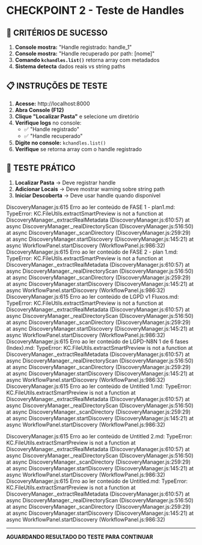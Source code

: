 # CHECKPOINT 2 - Teste de Handles

## 🧪 **CRITÉRIOS DE SUCESSO**

1. **Console mostra:** "Handle registrado: handle_1" 
2. **Console mostra:** "Handle recuperado por path: [nome]"
3. **Comando `kchandles.list()`** retorna array com metadados
4. **Sistema detecta** dados reais vs string paths

## 📋 **INSTRUÇÕES DE TESTE**

1. **Acesse:** http://localhost:8000
2. **Abra Console (F12)**
3. **Clique "Localizar Pasta"** e selecione um diretório
4. **Verifique logs** no console:
   - ✅ "Handle registrado"
   - ✅ "Handle recuperado"
5. **Digite no console:** `kchandles.list()`
6. **Verifique** se retorna array com o handle registrado

## 🎯 **TESTE PRÁTICO**

1. **Localizar Pasta** → Deve registrar handle
2. **Adicionar Locais** → Deve mostrar warning sobre string path
3. **Iniciar Descoberta** → Deve usar handle quando disponível

DiscoveryManager.js:615 Erro ao ler conteúdo de FASE 1 - plan1.md: TypeError: KC.FileUtils.extractSmartPreview is not a function
    at DiscoveryManager._extractRealMetadata (DiscoveryManager.js:610:57)
    at async DiscoveryManager._realDirectoryScan (DiscoveryManager.js:516:50)
    at async DiscoveryManager._scanDirectory (DiscoveryManager.js:259:29)
    at async DiscoveryManager.startDiscovery (DiscoveryManager.js:145:21)
    at async WorkflowPanel.startDiscovery (WorkflowPanel.js:986:32)
DiscoveryManager.js:615 Erro ao ler conteúdo de FASE 2 - plan 1.md: TypeError: KC.FileUtils.extractSmartPreview is not a function
    at DiscoveryManager._extractRealMetadata (DiscoveryManager.js:610:57)
    at async DiscoveryManager._realDirectoryScan (DiscoveryManager.js:516:50)
    at async DiscoveryManager._scanDirectory (DiscoveryManager.js:259:29)
    at async DiscoveryManager.startDiscovery (DiscoveryManager.js:145:21)
    at async WorkflowPanel.startDiscovery (WorkflowPanel.js:986:32)
DiscoveryManager.js:615 Erro ao ler conteúdo de LGPD v1 Fluxos.md: TypeError: KC.FileUtils.extractSmartPreview is not a function
    at DiscoveryManager._extractRealMetadata (DiscoveryManager.js:610:57)
    at async DiscoveryManager._realDirectoryScan (DiscoveryManager.js:516:50)
    at async DiscoveryManager._scanDirectory (DiscoveryManager.js:259:29)
    at async DiscoveryManager.startDiscovery (DiscoveryManager.js:145:21)
    at async WorkflowPanel.startDiscovery (WorkflowPanel.js:986:32)
DiscoveryManager.js:615 Erro ao ler conteúdo de LGPD-N8N 1 de 6 fases (Index).md: TypeError: KC.FileUtils.extractSmartPreview is not a function
    at DiscoveryManager._extractRealMetadata (DiscoveryManager.js:610:57)
    at async DiscoveryManager._realDirectoryScan (DiscoveryManager.js:516:50)
    at async DiscoveryManager._scanDirectory (DiscoveryManager.js:259:29)
    at async DiscoveryManager.startDiscovery (DiscoveryManager.js:145:21)
    at async WorkflowPanel.startDiscovery (WorkflowPanel.js:986:32)
DiscoveryManager.js:615 Erro ao ler conteúdo de Untitled 1.md: TypeError: KC.FileUtils.extractSmartPreview is not a function
    at DiscoveryManager._extractRealMetadata (DiscoveryManager.js:610:57)
    at async DiscoveryManager._realDirectoryScan (DiscoveryManager.js:516:50)
    at async DiscoveryManager._scanDirectory (DiscoveryManager.js:259:29)
    at async DiscoveryManager.startDiscovery (DiscoveryManager.js:145:21)
    at async WorkflowPanel.startDiscovery (WorkflowPanel.js:986:32)

DiscoveryManager.js:615 Erro ao ler conteúdo de Untitled 2.md: TypeError: KC.FileUtils.extractSmartPreview is not a function
    at DiscoveryManager._extractRealMetadata (DiscoveryManager.js:610:57)
    at async DiscoveryManager._realDirectoryScan (DiscoveryManager.js:516:50)
    at async DiscoveryManager._scanDirectory (DiscoveryManager.js:259:29)
    at async DiscoveryManager.startDiscovery (DiscoveryManager.js:145:21)
    at async WorkflowPanel.startDiscovery (WorkflowPanel.js:986:32)
DiscoveryManager.js:615 Erro ao ler conteúdo de Untitled.md: TypeError: KC.FileUtils.extractSmartPreview is not a function
    at DiscoveryManager._extractRealMetadata (DiscoveryManager.js:610:57)
    at async DiscoveryManager._realDirectoryScan (DiscoveryManager.js:516:50)
    at async DiscoveryManager._scanDirectory (DiscoveryManager.js:259:29)
    at async DiscoveryManager.startDiscovery (DiscoveryManager.js:145:21)
    at async WorkflowPanel.startDiscovery (WorkflowPanel.js:986:32)

---

**AGUARDANDO RESULTADO DO TESTE PARA CONTINUAR**